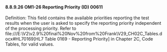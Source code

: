 #### 8.8.9.26 OM1-26 Reporting Priority (ID) 00611

Definition: This field contains the available priorities reporting the test results when the user is asked to specify the reporting priority independent of the processing priority. Refer to file:///E:\V2\v2.9%20final%20Nov%20from%20Frank\V29_CH02C_Tables.docx#HL70169[HL7 Table 0169 - Reporting Priority] in Chapter 2C, Code Tables, for valid values.
